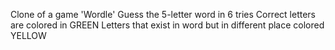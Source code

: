 Clone of a game 'Wordle'
Guess the 5-letter word in 6 tries
Correct letters are colored in GREEN
Letters that exist in word but in different place colored YELLOW

